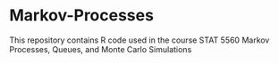 # Markov-Processes

This repository contains R code used in the course STAT 5560 Markov Processes, Queues, and Monte Carlo Simulations
